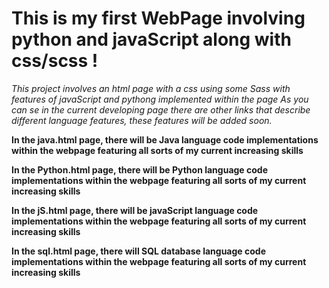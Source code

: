 # This is my first WebPage involving python and javaScript along with css/scss !

*This project involves an html page with a css using some Sass with features of javaScript and pythong implemented within the page*
*As you can se in the current developing page there are other links that describe different language features, these features will be added soon.*


**In the java.html page, there will be Java language code implementations within the webpage featuring all sorts of my current increasing skills**

**In the Python.html page, there will be Python language code implementations within the webpage featuring all sorts of my current increasing skills**

**In the jS.html page, there will be javaScript language code implementations within the webpage featuring all sorts of my current increasing skills**

**In the sql.html page, there will SQL database language code implementations within the webpage featuring all sorts of my current increasing skills**